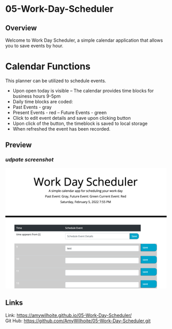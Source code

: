 # 05-Work-Day-Scheduler

## Overview
Welcome to Work Day Scheduler, a simple calendar application that allows you to save events by hour.

# Calendar Functions 
This planner can be utilized to schedule events.
- Upon open today is visible
– The calendar provides time blocks for business hours 9-5pm
- Daily time blocks are coded:
- Past Events - gray
- Present Events - red
– Future Events - green
- Click to edit event details and save upon clicking button
- Upon click of the button, the timeblock is saved to local storage
- When refreshed the event has been recorded.

## Preview
### ***udpate screenshot***<br>
![A user clicks on slots on the color-coded calendar and edits the events.](./Assets/screenshot.png )


## Links
Link: https://amywilhoite.github.io/05-Work-Day-Scheduler/ <br>
Git Hub: https://github.com/AmyWilhoite/05-Work-Day-Scheduler.git
